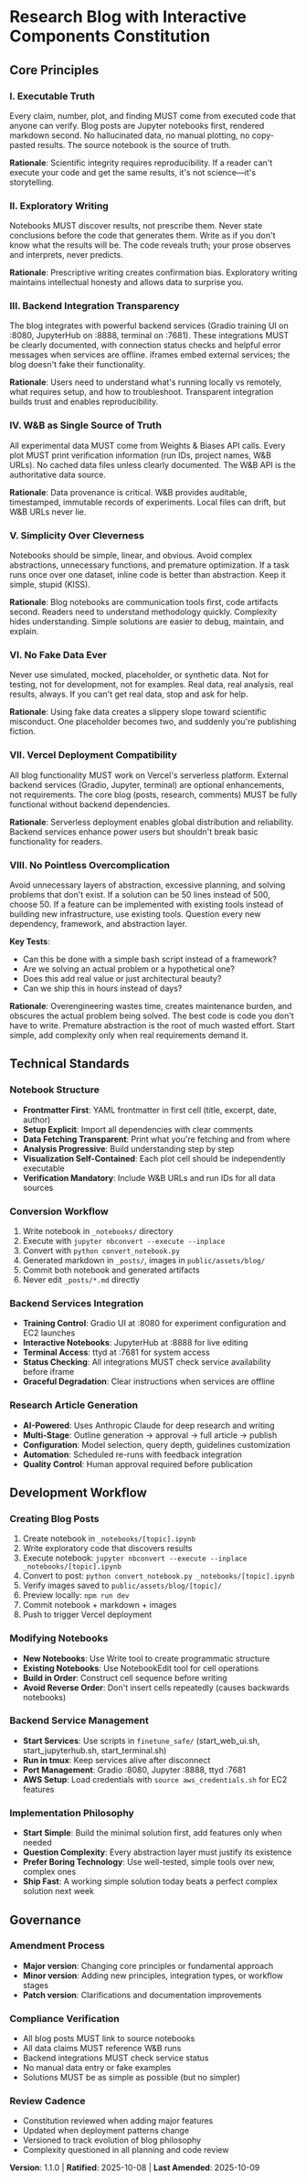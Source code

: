 <!-- Sync Impact Report
Version change: 1.0.0 → 1.1.0 (Added Principle VIII)
Modified principles: None (existing principles unchanged)
Added sections:
  - Principle VIII: No Pointless Overcomplication
  - Updated Simplicity Over Cleverness rationale for consistency
Removed sections: None
Templates requiring updates:
  ✅ plan-template.md - Constitution Check gate already present, will include new principle
  ✅ spec-template.md - Requirements structure compatible
  ✅ tasks-template.md - Phase structure compatible, new principle reinforces simplicity
Follow-up TODOs: None
-->

# Research Blog with Interactive Components Constitution

## Core Principles

### I. Executable Truth
Every claim, number, plot, and finding MUST come from executed code that anyone can verify. Blog posts are Jupyter notebooks first, rendered markdown second. No hallucinated data, no manual plotting, no copy-pasted results. The source notebook is the source of truth.

**Rationale**: Scientific integrity requires reproducibility. If a reader can't execute your code and get the same results, it's not science—it's storytelling.

### II. Exploratory Writing
Notebooks MUST discover results, not prescribe them. Never state conclusions before the code that generates them. Write as if you don't know what the results will be. The code reveals truth; your prose observes and interprets, never predicts.

**Rationale**: Prescriptive writing creates confirmation bias. Exploratory writing maintains intellectual honesty and allows data to surprise you.

### III. Backend Integration Transparency
The blog integrates with powerful backend services (Gradio training UI on :8080, JupyterHub on :8888, terminal on :7681). These integrations MUST be clearly documented, with connection status checks and helpful error messages when services are offline. iframes embed external services; the blog doesn't fake their functionality.

**Rationale**: Users need to understand what's running locally vs remotely, what requires setup, and how to troubleshoot. Transparent integration builds trust and enables reproducibility.

### IV. W&B as Single Source of Truth
All experimental data MUST come from Weights & Biases API calls. Every plot MUST print verification information (run IDs, project names, W&B URLs). No cached data files unless clearly documented. The W&B API is the authoritative data source.

**Rationale**: Data provenance is critical. W&B provides auditable, timestamped, immutable records of experiments. Local files can drift, but W&B URLs never lie.

### V. Simplicity Over Cleverness
Notebooks should be simple, linear, and obvious. Avoid complex abstractions, unnecessary functions, and premature optimization. If a task runs once over one dataset, inline code is better than abstraction. Keep it simple, stupid (KISS).

**Rationale**: Blog notebooks are communication tools first, code artifacts second. Readers need to understand methodology quickly. Complexity hides understanding. Simple solutions are easier to debug, maintain, and explain.

### VI. No Fake Data Ever
Never use simulated, mocked, placeholder, or synthetic data. Not for testing, not for development, not for examples. Real data, real analysis, real results, always. If you can't get real data, stop and ask for help.

**Rationale**: Using fake data creates a slippery slope toward scientific misconduct. One placeholder becomes two, and suddenly you're publishing fiction.

### VII. Vercel Deployment Compatibility
All blog functionality MUST work on Vercel's serverless platform. External backend services (Gradio, Jupyter, terminal) are optional enhancements, not requirements. The core blog (posts, research, comments) MUST be fully functional without backend dependencies.

**Rationale**: Serverless deployment enables global distribution and reliability. Backend services enhance power users but shouldn't break basic functionality for readers.

### VIII. No Pointless Overcomplication
Avoid unnecessary layers of abstraction, excessive planning, and solving problems that don't exist. If a solution can be 50 lines instead of 500, choose 50. If a feature can be implemented with existing tools instead of building new infrastructure, use existing tools. Question every new dependency, framework, and abstraction layer.

**Key Tests**:
- Can this be done with a simple bash script instead of a framework?
- Are we solving an actual problem or a hypothetical one?
- Does this add real value or just architectural beauty?
- Can we ship this in hours instead of days?

**Rationale**: Overengineering wastes time, creates maintenance burden, and obscures the actual problem being solved. The best code is code you don't have to write. Premature abstraction is the root of much wasted effort. Start simple, add complexity only when real requirements demand it.

## Technical Standards

### Notebook Structure
- **Frontmatter First**: YAML frontmatter in first cell (title, excerpt, date, author)
- **Setup Explicit**: Import all dependencies with clear comments
- **Data Fetching Transparent**: Print what you're fetching and from where
- **Analysis Progressive**: Build understanding step by step
- **Visualization Self-Contained**: Each plot cell should be independently executable
- **Verification Mandatory**: Include W&B URLs and run IDs for all data sources

### Conversion Workflow
1. Write notebook in `_notebooks/` directory
2. Execute with `jupyter nbconvert --execute --inplace`
3. Convert with `python convert_notebook.py`
4. Generated markdown in `_posts/`, images in `public/assets/blog/`
5. Commit both notebook and generated artifacts
6. Never edit `_posts/*.md` directly

### Backend Services Integration
- **Training Control**: Gradio UI at :8080 for experiment configuration and EC2 launches
- **Interactive Notebooks**: JupyterHub at :8888 for live editing
- **Terminal Access**: ttyd at :7681 for system access
- **Status Checking**: All integrations MUST check service availability before iframe
- **Graceful Degradation**: Clear instructions when services are offline

### Research Article Generation
- **AI-Powered**: Uses Anthropic Claude for deep research and writing
- **Multi-Stage**: Outline generation → approval → full article → publish
- **Configuration**: Model selection, query depth, guidelines customization
- **Automation**: Scheduled re-runs with feedback integration
- **Quality Control**: Human approval required before publication

## Development Workflow

### Creating Blog Posts
1. Create notebook in `_notebooks/[topic].ipynb`
2. Write exploratory code that discovers results
3. Execute notebook: `jupyter nbconvert --execute --inplace _notebooks/[topic].ipynb`
4. Convert to post: `python convert_notebook.py _notebooks/[topic].ipynb`
5. Verify images saved to `public/assets/blog/[topic]/`
6. Preview locally: `npm run dev`
7. Commit notebook + markdown + images
8. Push to trigger Vercel deployment

### Modifying Notebooks
- **New Notebooks**: Use Write tool to create programmatic structure
- **Existing Notebooks**: Use NotebookEdit tool for cell operations
- **Build in Order**: Construct cell sequence before writing
- **Avoid Reverse Order**: Don't insert cells repeatedly (causes backwards notebooks)

### Backend Service Management
- **Start Services**: Use scripts in `finetune_safe/` (start_web_ui.sh, start_jupyterhub.sh, start_terminal.sh)
- **Run in tmux**: Keep services alive after disconnect
- **Port Management**: Gradio :8080, Jupyter :8888, ttyd :7681
- **AWS Setup**: Load credentials with `source aws_credentials.sh` for EC2 features

### Implementation Philosophy
- **Start Simple**: Build the minimal solution first, add features only when needed
- **Question Complexity**: Every abstraction layer must justify its existence
- **Prefer Boring Technology**: Use well-tested, simple tools over new, complex ones
- **Ship Fast**: A working simple solution today beats a perfect complex solution next week

## Governance

### Amendment Process
- **Major version**: Changing core principles or fundamental approach
- **Minor version**: Adding new principles, integration types, or workflow stages
- **Patch version**: Clarifications and documentation improvements

### Compliance Verification
- All blog posts MUST link to source notebooks
- All data claims MUST reference W&B runs
- Backend integrations MUST check service status
- No manual data entry or fake examples
- Solutions MUST be as simple as possible (but no simpler)

### Review Cadence
- Constitution reviewed when adding major features
- Updated when deployment patterns change
- Versioned to track evolution of blog philosophy
- Complexity questioned in all planning and code review

**Version**: 1.1.0 | **Ratified**: 2025-10-08 | **Last Amended**: 2025-10-09

